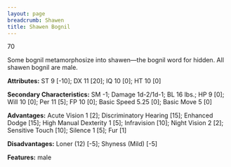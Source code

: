 ```yaml
---
layout: page
breadcrumb: Shawen
title: Shawen Bognil
---
```


<points>70</points>

Some bognil metamorphosize into shawen—the bognil word for hidden.  All shawen bognil are male.

**Attributes:**  ST 9 [-10]; DX 11 [20]; IQ 10 [0]; HT 10 [0]

**Secondary Characteristics:**  SM -1; Damage 1d-2/1d-1; BL 16 lbs.; HP 9 [0]; Will 10 [0]; Per 11 [5]; FP 10 [0]; Basic Speed 5.25 [0]; Basic Move 5 [0]

**Advantages:**  Acute Vision 1 [2]; Discriminatory Hearing [15]; Enhanced Dodge [15]; High Manual Dexterity 1 [5]; Infravision [10]; Night Vision 2 [2]; Sensitive Touch [10]; Silence 1 [5]; Fur [1]

**Disadvantages:**  Loner (12) [-5]; Shyness (Mild) [-5]

**Features:**  male
